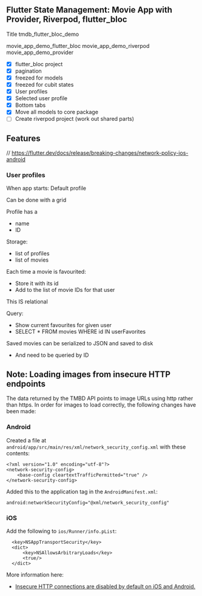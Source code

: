 ## Flutter State Management: Movie App with Provider, Riverpod, flutter_bloc 

Title
tmdb_flutter_bloc_demo

movie_app_demo_flutter_bloc
movie_app_demo_riverpod
movie_app_demo_provider

- [x] flutter_bloc project
- [x] pagination
- [x] freezed for models
- [x] freezed for cubit states
- [x] User profiles
- [x] Selected user profile
- [x] Bottom tabs
- [x] Move all models to core package
- [ ] Create riverpod project (work out shared parts)

## Features

// https://flutter.dev/docs/release/breaking-changes/network-policy-ios-android

### User profiles

When app starts: Default profile

Can be done with a grid

Profile has a 
- name
- ID

Storage:
- list of profiles
- list of movies

Each time a movie is favourited:

- Store it with its id
- Add to the list of movie IDs for that user

This IS relational

Query:

- Show current favourites for given user
- SELECT * FROM movies WHERE id IN userFavorites

Saved movies can be serialized to JSON and saved to disk

- And need to be queried by ID


## Note: Loading images from insecure HTTP endpoints

The data returned by the TMBD API points to image URLs using http rather than https. In order for images to load correctly, the following changes have been made:

### Android

Created a file at `android/app/src/main/res/xml/network_security_config.xml` with these contents:

```
<?xml version="1.0" encoding="utf-8"?>
<network-security-config>
    <base-config cleartextTrafficPermitted="true" />
</network-security-config>
```

Added this to the application tag in the `AndroidManifest.xml`:

```
android:networkSecurityConfig="@xml/network_security_config"
```

### iOS

Add the following to `ios/Runner/info.pList`:

```
  <key>NSAppTransportSecurity</key>
  <dict>
      <key>NSAllowsArbitraryLoads</key>
      <true/>
  </dict>
```

More information here:

- [Insecure HTTP connections are disabled by default on iOS and Android.](https://flutter.dev/docs/release/breaking-changes/network-policy-ios-android)
